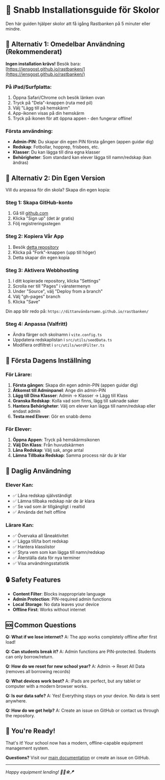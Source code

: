 # 🏫 Snabb Installationsguide för Skolor

Den här guiden hjälper skolor att få igång Rastbanken på 5 minuter eller mindre.

## 🚀 Alternativ 1: Omedelbar Användning (Rekommenderat)

**Ingen installation krävs!** Besök bara: [https://jensgost.github.io/rastbanken/](https://jensgost.github.io/rastbanken/)

### På iPad/Surfplatta:
1. Öppna Safari/Chrome och besök länken ovan
2. Tryck på "Dela"-knappen (ruta med pil)
3. Välj "Lägg till på hemskärm"
4. App-ikonen visas på din hemskärm
5. Tryck på ikonen för att öppna appen - den fungerar offline!

### Första användning:
- **Admin-PIN**: Du skapar din egen PIN första gången (appen guidar dig)
- **Redskap**: Fotbollar, hopprep, frisbees, etc.
- **Klasser**: Du kan lägga till dina egna klasser
- **Behörigheter**: Som standard kan elever lägga till namn/redskap (kan ändras)

## 🔧 Alternativ 2: Din Egen Version

Vill du anpassa för din skola? Skapa din egen kopia:

### Steg 1: Skapa GitHub-konto
1. Gå till [github.com](https://github.com)
2. Klicka "Sign up" (det är gratis)
3. Följ registreringsstegen

### Steg 2: Kopiera Vår App
1. Besök [detta repository](https://github.com/jensgost/rastbanken)
2. Klicka på "Fork"-knappen (upp till höger)
3. Detta skapar din egen kopia

### Steg 3: Aktivera Webbhosting
1. I ditt kopierade repository, klicka "Settings"
2. Scrolla ner till "Pages" i vänstermenyn
3. Under "Source", välj "Deploy from a branch"
4. Välj "gh-pages" branch
5. Klicka "Save"

Din app blir redo på: `https://dittanvändarnamn.github.io/rastbanken/`

### Steg 4: Anpassa (Valfritt)
- Ändra färger och skolnamn i `vite.config.ts`
- Uppdatera redskaplistan i `src/utils/seedData.ts`
- Modifiera ordfiltret i `src/utils/wordFilter.ts`

## 🎯 Första Dagens Inställning

### För Lärare:
1. **Första gången**: Skapa din egen admin-PIN (appen guidar dig)
2. **Åtkomst till Adminpanel**: Ange din admin-PIN
3. **Lägg till Dina Klasser**: Admin → Klasser → Lägg till Klass
4. **Granska Redskap**: Kolla vad som finns, lägg till saknade saker
5. **Hantera Behörigheter**: Välj om elever kan lägga till namn/redskap eller endast admin
6. **Testa med Elever**: Gör en snabb demo

### För Elever:
1. **Öppna Appen**: Tryck på hemskärmsikonen
2. **Välj Din Klass**: Från huvudskärmen
3. **Låna Redskap**: Välj sak, ange antal
4. **Lämna Tillbaka Redskap**: Samma process när du är klar

## 📱 Daglig Användning

### Elever Kan:
- ✅ Låna redskap självständigt
- ✅ Lämna tillbaka redskap när de är klara
- ✅ Se vad som är tillgängligt i realtid
- ✅ Använda det helt offline

### Lärare Kan:
- ✅ Övervaka all låneaktivitet
- ✅ Lägga till/ta bort redskap
- ✅ Hantera klasslistor
- ✅ Styra vem som kan lägga till namn/redskap
- ✅ Återställa data för nya terminer
- ✅ Visa användningsstatistik

## 🔒 Safety Features

- **Content Filter**: Blocks inappropriate language
- **Admin Protection**: PIN-required admin functions
- **Local Storage**: No data leaves your device
- **Offline First**: Works without internet

## 🆘 Common Questions

**Q: What if we lose internet?**
A: The app works completely offline after first load!

**Q: Can students break it?**
A: Admin functions are PIN-protected. Students can only borrow/return.

**Q: How do we reset for new school year?**
A: Admin → Reset All Data (removes all borrowing records)

**Q: What devices work best?**
A: iPads are perfect, but any tablet or computer with a modern browser works.

**Q: Is our data safe?**
A: Yes! Everything stays on your device. No data is sent anywhere.

**Q: How do we get help?**
A: Create an issue on GitHub or contact us through the repository.

## 🎉 You're Ready!

That's it! Your school now has a modern, offline-capable equipment management system.

**Questions?** Visit our [main documentation](README.md) or create an issue on GitHub.

---

*Happy equipment lending! 🏃‍♂️⚽🪁*